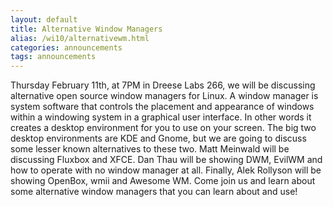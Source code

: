 ```yaml
---
layout: default
title: Alternative Window Managers
alias: /wi10/alternativewm.html
categories: announcements
tags: announcements
---
```

Thursday February 11th, at 7PM in Dreese Labs 266, we will be discussing alternative open source window managers for Linux. A window manager is system software that controls the placement and appearance of windows within a windowing system in a graphical user interface. In other words it creates a desktop environment for you to use on your screen. The big two desktop environments are KDE and Gnome, but we are going to discuss some lesser known alternatives to these two. Matt Meinwald will be discussing Fluxbox and XFCE. Dan Thau will be showing DWM, EvilWM and how to operate with no window manager at all. Finally, Alek Rollyson will be showing OpenBox, wmii and Awesome WM. Come join us and learn about some alternative window managers that you can learn about and use!
